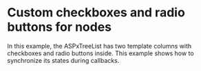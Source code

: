 # Custom checkboxes and radio buttons for nodes


<p>In this example, the ASPxTreeList has two template columns with checkboxes and radio buttons inside. This example shows how to synchronize its states during callbacks.</p>

<br/>


